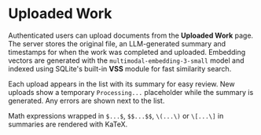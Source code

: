 # Uploaded Work

Authenticated users can upload documents from the **Uploaded Work** page. The server stores the original file, an LLM-generated summary and timestamps for when the work was completed and uploaded. Embedding vectors are generated with the `multimodal-embedding-3-small` model and indexed using SQLite's built-in **VSS** module for fast similarity search.

Each upload appears in the list with its summary for easy review. New uploads show a temporary `Processing...` placeholder while the summary is generated. Any errors are shown next to the list.

Math expressions wrapped in `$...$`, `$$...$$`, `\(...\)` or `\[...\]` in summaries are rendered with KaTeX.

